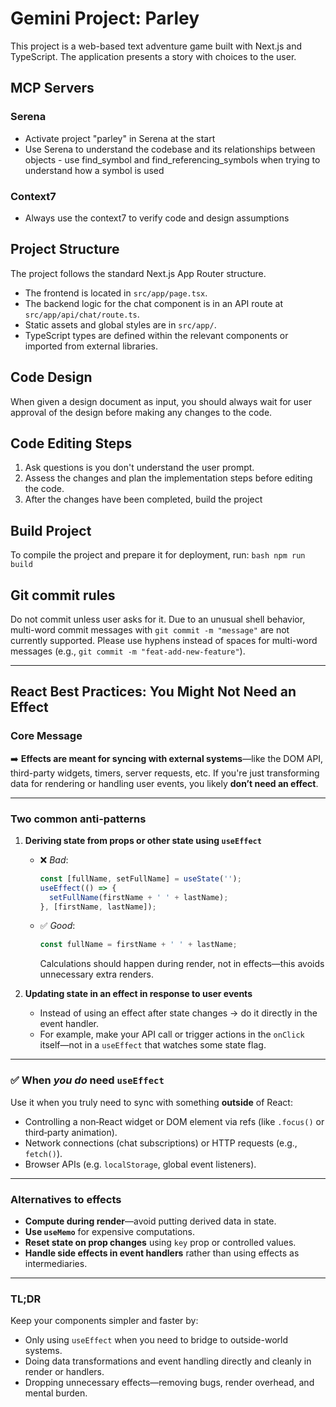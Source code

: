 # Gemini Project: Parley

This project is a web-based text adventure game built with Next.js and TypeScript. The application presents a story with choices to the user.

## MCP Servers

### Serena

- Activate project "parley" in Serena at the start
- Use Serena to understand the codebase and its relationships between objects - use find_symbol and find_referencing_symbols when trying to understand how a symbol is used

### Context7

- Always use the context7 to verify code and design assumptions

## Project Structure

The project follows the standard Next.js App Router structure.

-   The frontend is located in `src/app/page.tsx`.
-   The backend logic for the chat component is in an API route at `src/app/api/chat/route.ts`.
-   Static assets and global styles are in `src/app/`.
-   TypeScript types are defined within the relevant components or imported from external libraries.

## Code Design

When given a design document as input, you should always wait for user approval of the design before making any changes to the code.

## Code Editing Steps

1. Ask questions is you don't understand the user prompt. 
2. Assess the changes and plan the implementation steps before editing the code.
3. After the changes have been completed, build the project

## Build Project
To compile the project and prepare it for deployment, run:
    ```bash
    npm run build
    ```

## Git commit rules

Do not commit unless user asks for it.
Due to an unusual shell behavior, multi-word commit messages with `git commit -m "message"` are not currently supported. Please use hyphens instead of spaces for multi-word messages (e.g., `git commit -m "feat-add-new-feature"`).

---

## React Best Practices: You Might Not Need an Effect

### Core Message

➡️ **Effects are meant for syncing with external systems**—like the DOM API, third-party widgets, timers, server requests, etc. If you're just transforming data for rendering or handling user events, you likely **don’t need an effect**.

---

### Two common anti-patterns

1.  **Deriving state from props or other state using `useEffect`**

    *   ❌ *Bad*:

        ```js
        const [fullName, setFullName] = useState('');
        useEffect(() => {
          setFullName(firstName + ' ' + lastName);
        }, [firstName, lastName]);
        ```
    *   ✅ *Good*:

        ```js
        const fullName = firstName + ' ' + lastName;
        ```

        Calculations should happen during render, not in effects—this avoids unnecessary extra renders.

2.  **Updating state in an effect in response to user events**

    *   Instead of using an effect after state changes → do it directly in the event handler.
    *   For example, make your API call or trigger actions in the `onClick` itself—not in a `useEffect` that watches some state flag.

---

### ✅ When *you do* need `useEffect`

Use it when you truly need to sync with something **outside** of React:

*   Controlling a non‑React widget or DOM element via refs (like `.focus()` or third‑party animation).
*   Network connections (chat subscriptions) or HTTP requests (e.g., `fetch()`).
*   Browser APIs (e.g. `localStorage`, global event listeners).

---

### Alternatives to effects

*   **Compute during render**—avoid putting derived data in state.
*   **Use `useMemo`** for expensive computations.
*   **Reset state on prop changes** using `key` prop or controlled values.
*   **Handle side effects in event handlers** rather than using effects as intermediaries.

---

### TL;DR

Keep your components simpler and faster by:

*   Only using `useEffect` when you need to bridge to outside-world systems.
*   Doing data transformations and event handling directly and cleanly in render or handlers.
*   Dropping unnecessary effects—removing bugs, render overhead, and mental burden.